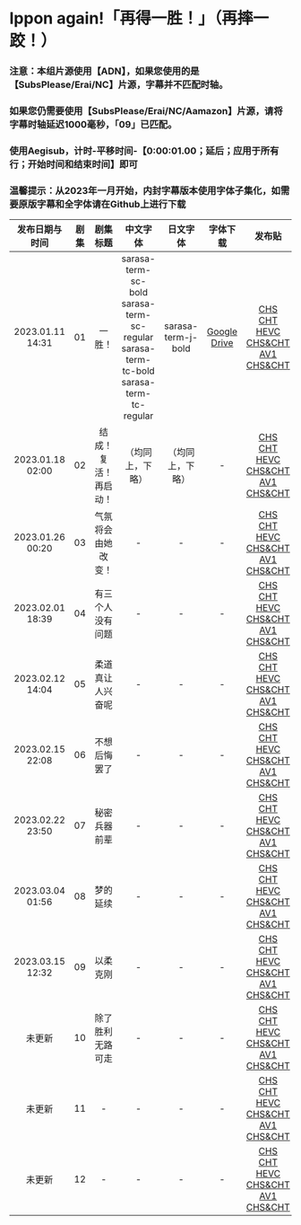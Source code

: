 # Ippon again!「再得一胜！」（再摔一跤！）

### 注意：本组片源使用【ADN】，如果您使用的是【SubsPlease/Erai/NC】片源，字幕并不匹配时轴。

### 如果您仍需要使用【SubsPlease/Erai/NC/Aamazon】片源，请将字幕时轴延迟1000毫秒，「09」已匹配。

### 使用Aegisub，计时-平移时间-【0:00:01.00；延后；应用于所有行；开始时间和结束时间】即可

### 温馨提示：从2023年一月开始，内封字幕版本使用字体子集化，如需要原版字幕和全字体请在Github上进行下载

发布日期与时间 | 剧集 | 剧集标题 | 中文字体 | 日文字体 | 字体下载 | 发布贴
:---: | :---: | :---: | :---: | :---: | :---: | :---:
2023.01.11 14:31 | 01 | 一胜！ | sarasa-term-sc-bold <br/> sarasa-term-sc-regular <br/> sarasa-term-tc-bold <br/> sarasa-term-tc-regular | sarasa-term-j-bold | [Google Drive](https://drive.google.com/drive/folders/1iypa6zAL0BJhom4-htpNNXLzyMMuB_xx?usp=sharing) | [CHS](https://bangumi.moe/torrent/63be57ce1bdd67000757069e)<br/>[CHT](https://bangumi.moe/torrent/63be58011bdd670007570781)<br/>[HEVC CHS&CHT](https://bangumi.moe/torrent/63be58441bdd670007570875)<br/>[AV1 CHS&CHT](https://bangumi.moe/torrent/63c7688a5fa12c00072fde62)
2023.01.18 02:00 | 02 | 结成！复活！再启动！ | （均同上，下略） | （均同上，下略） | - | [CHS](https://bangumi.moe/torrent/63c6e2281bdd67000772c603)<br/>[CHT](https://bangumi.moe/torrent/63c6e2a31bdd67000772c7f9)<br/>[HEVC CHS&CHT](https://bangumi.moe/torrent/63c6e30e1bdd67000772c9c7)<br/>[AV1 CHS&CHT](https://bangumi.moe/torrent/63c768b25fa12c00072fdf03)
2023.01.26 00:20 | 03 | 气氛 将会由她改变！ | - | - | - | [CHS](https://bangumi.moe/torrent/63d156d05fa12c00075165a7)<br/>[CHT](https://bangumi.moe/torrent/63d156ee5fa12c000751660a)<br/>[HEVC CHS&CHT](https://bangumi.moe/torrent/63d157125fa12c000751668d)<br/>[AV1 CHS&CHT](https://bangumi.moe/torrent/63d157555fa12c0007516770)
2023.02.01 18:39 | 04 | 有三个人 没有问题 | - | - | - | [CHS](https://bangumi.moe/torrent/63da41675fa12c000770d8c2)<br/>[CHT](https://bangumi.moe/torrent/63da41fa5fa12c000770daea)<br/>[HEVC CHS&CHT](https://bangumi.moe/torrent/63da42885fa12c000770dd0e)<br/>[AV1 CHS&CHT](https://bangumi.moe/torrent/63da45215fa12c000770e766)
2023.02.12 14:04 | 05 | 柔道 真让人兴奋呢 | - | - | - | [CHS](https://bangumi.moe/torrent/63e88154c02db3000707240c)<br/>[CHT](https://bangumi.moe/torrent/63e881cac02db300070725ba)<br/>[HEVC CHS&CHT](https://bangumi.moe/torrent/63e88214c02db300070726b8)<br/>[AV1 CHS&CHT](https://bangumi.moe/torrent/63e88253c02db300070727a1)
2023.02.15 22:08 | 06 | 不想后悔罢了 | - | - | - | [CHS](https://bangumi.moe/torrent/63ece7666ac9210007a590cb)<br/>[CHT](https://bangumi.moe/torrent/63ece77b6ac9210007a5911f)<br/>[HEVC CHS&CHT](https://bangumi.moe/torrent/63ece7886ac9210007a5914b)<br/>[AV1 CHS&CHT](https://bangumi.moe/torrent/63ece7986ac9210007a59181)
2023.02.22 23:50 | 07 |秘密兵器前辈 | - | - | - | [CHS](https://bangumi.moe/torrent/63f785a924768500077a4e67)<br/>[CHT](https://bangumi.moe/torrent/63f785c224768500077a4ea0)<br/>[HEVC CHS&CHT](https://bangumi.moe/torrent/63f785d324768500077a4ed1)<br/>[AV1 CHS&CHT](https://bangumi.moe/torrent/63f785e024768500077a4ef2)
2023.03.04 01:56 | 08 | 梦的延续 | - | - | - | [CHS](https://bangumi.moe/torrent/640234e3797949000791ef75)<br/>[CHT](https://bangumi.moe/torrent/640234f4797949000791efa0)<br/>[HEVC CHS&CHT](https://bangumi.moe/torrent/64023503797949000791efcd)<br/>[AV1 CHS&CHT](https://bangumi.moe/torrent/6402350f797949000791efef)
2023.03.15 12:32 | 09 | 以柔克刚 | - | - | - | [CHS](https://bangumi.moe/torrent/64114a5678741b0007fbb3a7)<br/>[CHT](https://bangumi.moe/torrent/64114a7478741b0007fbb3e9)<br/>[HEVC CHS&CHT](https://bangumi.moe/torrent/6411c9e378741b0007fd2874)<br/>[AV1 CHS&CHT](https://bangumi.moe/torrent/6411c9f678741b0007fd28b3)
未更新 | 10 | 除了胜利无路可走 | - | - | - | [CHS]()<br/>[CHT]()<br/>[HEVC CHS&CHT]()<br/>[AV1 CHS&CHT]()
未更新 | 11 | - | - | - | - | [CHS]()<br/>[CHT]()<br/>[HEVC CHS&CHT]()<br/>[AV1 CHS&CHT]()
未更新 | 12 | - | - | - | - | [CHS]()<br/>[CHT]()<br/>[HEVC CHS&CHT]()<br/>[AV1 CHS&CHT]()
